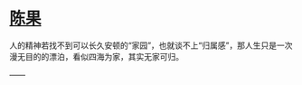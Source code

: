 # [陈果 ​](https://github.com/miss-shiyi/miss-shiyi/issues/175)

人的精神若找不到可以长久安顿的“家园”，也就谈不上“归属感”，那人生只是一次漫无目的的漂泊，看似四海为家，其实无家可归。

——